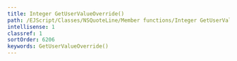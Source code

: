 ```yaml
---
title: Integer GetUserValueOverride()
path: /EJScript/Classes/NSQuoteLine/Member functions/Integer GetUserValueOverride()
intellisense: 1
classref: 1
sortOrder: 6206
keywords: GetUserValueOverride()
---
```





